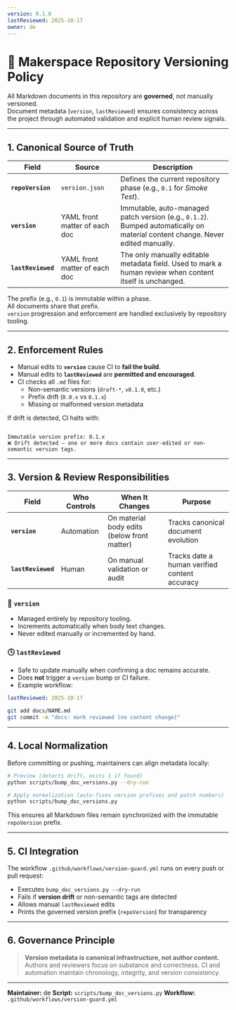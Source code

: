 ```yaml
---
version: 0.1.0
lastReviewed: 2025-10-17
owner: de
---
```


# 🧭 Makerspace Repository Versioning Policy

All Markdown documents in this repository are **governed**, not manually versioned.  
Document metadata (`version`, `lastReviewed`) ensures consistency across the project through automated validation and explicit human review signals.

---

## 1. Canonical Source of Truth

| Field | Source | Description |
|-------|---------|-------------|
| **`repoVersion`** | `version.json` | Defines the current repository phase (e.g., `0.1` for *Smoke Test*). |
| **`version`** | YAML front matter of each doc | Immutable, auto-managed patch version (e.g., `0.1.2`). Bumped automatically on material content change. Never edited manually. |
| **`lastReviewed`** | YAML front matter of each doc | The only manually editable metadata field. Used to mark a human review when content itself is unchanged. |

The prefix (e.g., `0.1`) is immutable within a phase.  
All documents share that prefix.  
`version` progression and enforcement are handled exclusively by repository tooling.

---

## 2. Enforcement Rules

- Manual edits to **`version`** cause CI to **fail the build**.  
- Manual edits to **`lastReviewed`** are **permitted and encouraged**.  
- CI checks all `.md` files for:
  - Non-semantic versions (`draft-*`, `v0.1.0`, etc.)
  - Prefix drift (`0.0.x` vs `0.1.x`)
  - Missing or malformed version metadata  

If drift is detected, CI halts with:

```

Immutable version prefix: 0.1.x
❌ Drift detected — one or more docs contain user-edited or non-semantic version tags.

```

---

## 3. Version & Review Responsibilities

| Field | Who Controls | When It Changes | Purpose |
|--------|--------------|----------------|----------|
| **`version`** | Automation | On material body edits (below front matter) | Tracks canonical document evolution |
| **`lastReviewed`** | Human | On manual validation or audit | Tracks date a human verified content accuracy |

### 🧩 `version`
- Managed entirely by repository tooling.
- Increments automatically when body text changes.
- Never edited manually or incremented by hand.

### 🕓 `lastReviewed`
- Safe to update manually when confirming a doc remains accurate.  
- Does **not** trigger a `version` bump or CI failure.  
- Example workflow:

```yaml
lastReviewed: 2025-10-17
```

```bash
git add docs/NAME.md
git commit -m "docs: mark reviewed (no content change)"
```

---

## 4. Local Normalization

Before committing or pushing, maintainers can align metadata locally:

```bash
# Preview (detects drift, exits 1 if found)
python scripts/bump_doc_versions.py --dry-run

# Apply normalization (auto-fixes version prefixes and patch numbers)
python scripts/bump_doc_versions.py
```

This ensures all Markdown files remain synchronized with the immutable `repoVersion` prefix.

---

## 5. CI Integration

The workflow `.github/workflows/version-guard.yml` runs on every push or pull request:

* Executes `bump_doc_versions.py --dry-run`
* Fails if **version drift** or non-semantic tags are detected
* Allows manual `lastReviewed` edits
* Prints the governed version prefix (`repoVersion`) for transparency

---

## 6. Governance Principle

> **Version metadata is canonical infrastructure, not author content.**
> Authors and reviewers focus on substance and correctness.
> CI and automation maintain chronology, integrity, and version consistency.

---

**Maintainer:** de
**Script:** `scripts/bump_doc_versions.py`
**Workflow:** `.github/workflows/version-guard.yml`